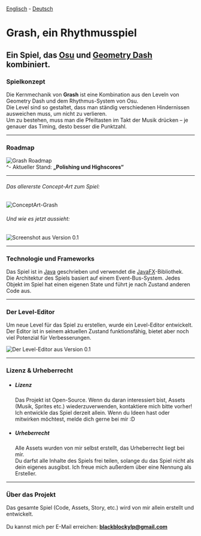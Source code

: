 
[Englisch](README.md) - [Deutsch](README-German.md)

# Grash, ein Rhythmusspiel  
## Ein Spiel, das [Osu](https://osu.ppy.sh) und [Geometry Dash](https://store.steampowered.com/app/322170/Geometry_Dash/) kombiniert.

### Spielkonzept  
Die Kernmechanik von **Grash** ist eine Kombination aus den Leveln von Geometry Dash und dem Rhythmus-System von Osu.  
Die Level sind so gestaltet, dass man ständig verschiedenen Hindernissen ausweichen muss, um nicht zu verlieren.  
Um zu bestehen, muss man die Pfeiltasten im Takt der Musik drücken – je genauer das Timing, desto besser die Punktzahl.

---

### Roadmap  
![Grash Roadmap](https://github.com/user-attachments/assets/f5920172-21b3-4b70-a025-e62b90545804)  
^- Aktueller Stand: **„Polishing und Highscores“**

---

###### Das allererste Concept-Art zum Spiel:  
![ConceptArt-Grash](https://github.com/user-attachments/assets/abb5d64b-a7da-4c91-bcb5-a4a712cfb55d)

###### Und wie es jetzt aussieht:  
![Screenshot aus Version 0.1](https://github.com/user-attachments/assets/e4a6f7a4-87b0-41b0-a362-a1ee1b9d184f)

---

### Technologie und Frameworks  
Das Spiel ist in [Java](https://www.java.com/de/) geschrieben und verwendet die [JavaFX](https://openjfx.io)-Bibliothek.  
Die Architektur des Spiels basiert auf einem Event-Bus-System. Jedes Objekt im Spiel hat einen eigenen State und führt je nach Zustand anderen Code aus.

---

### Der Level-Editor  
Um neue Level für das Spiel zu erstellen, wurde ein Level-Editor entwickelt.  
Der Editor ist in seinem aktuellen Zustand funktionsfähig, bietet aber noch viel Potenzial für Verbesserungen.

![Der Level-Editor aus Version 0.1](https://github.com/user-attachments/assets/7377e81e-e40f-417f-af06-2e04b289e672)

---

### Lizenz & Urheberrecht  
- ##### Lizenz  
  Das Projekt ist Open-Source. Wenn du daran interessiert bist, Assets (Musik, Sprites etc.) wiederzuverwenden, kontaktiere mich bitte vorher!  
  Ich entwickle das Spiel derzeit allein. Wenn du Ideen hast oder mitwirken möchtest, melde dich gerne bei mir :D

- ##### Urheberrecht  
  Alle Assets wurden von mir selbst erstellt, das Urheberrecht liegt bei mir.  
  Du darfst alle Inhalte des Spiels frei teilen, solange du das Spiel nicht als dein eigenes ausgibst. Ich freue mich außerdem über eine Nennung als Ersteller.

---

### Über das Projekt  
Das gesamte Spiel (Code, Assets, Story, etc.) wird von mir allein erstellt und entwickelt. <br>  
Du kannst mich per E-Mail erreichen: **blackblockylp@gmail.com**
